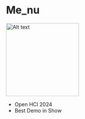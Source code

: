 # Me_nu

<div align="left">
  <img src="Poster.png" alt="Alt text" width="200"/>
</div>

- Open HCI 2024
- Best Demo in Show
